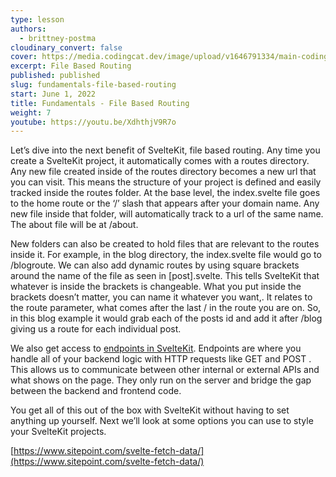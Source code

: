 ```yaml
---
type: lesson
authors:
  - brittney-postma
cloudinary_convert: false
cover: https://media.codingcat.dev/image/upload/v1646791334/main-codingcatdev-photo/Intro_to_Svelte.png
excerpt: File Based Routing
published: published
slug: fundamentals-file-based-routing
start: June 1, 2022
title: Fundamentals - File Based Routing
weight: 7
youtube: https://youtu.be/XdhthjV9R7o
---
```


Let’s dive into the next benefit of SvelteKit, file based routing. Any time you create a SvelteKit project, it automatically comes with a routes directory. Any new file created inside of the routes directory becomes a new url that you can visit. This means the structure of your project is defined and easily tracked inside the routes folder. At the base level, the index.svelte file goes to the home route or the ‘/’ slash that appears after your domain name. Any new file inside that folder, will automatically track to a url of the same name. The about file will be at /about.

New folders can also be created to hold files that are relevant to the routes inside it. For example, in the blog directory, the index.svelte file would go to /blogroute. We can also add dynamic routes by using square brackets around the name of the file as seen in [post].svelte. This tells SvelteKit that whatever is inside the brackets is changeable. What you put inside the brackets doesn’t matter, you can name it whatever you want,. It relates to the route parameter, what comes after the last / in the route you are on. So, in this blog example it would grab each of the posts id and add it after /blog giving us a route for each individual post.

We also get access to [endpoints in SvelteKit](https://www.youtube.com/https://www.youtube.com/watch?v=NHWCtmmDIjo). Endpoints are where you handle all of your backend logic with HTTP requests like GET and POST . This allows us to communicate between other internal or external APIs and what shows on the page. They only run on the server and bridge the gap between the backend and frontend code.

You get all of this out of the box with SvelteKit without having to set anything up yourself. Next we’ll look at some options you can use to style your SvelteKit projects.

[https://www.sitepoint.com/svelte-fetch-data/](https://www.sitepoint.com/svelte-fetch-data/)
